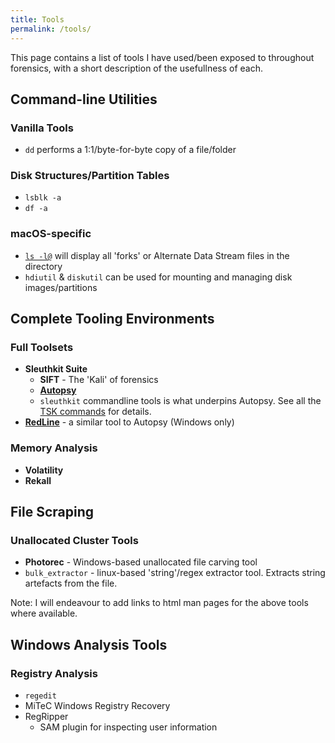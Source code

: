 ```yaml
---
title: Tools
permalink: /tools/
---
```

This page contains a list of tools I have used/been exposed to throughout forensics, with a short description of the usefullness of each.

## Command-line Utilities
### Vanilla Tools
* `dd` performs a 1:1/byte-for-byte copy of a file/folder

### Disk Structures/Partition Tables
* `lsblk -a`
* `df -a`

### macOS-specific
* [`ls -l@`](<https://ss64.com/osx/ls.html>) will display all 'forks' or Alternate Data Stream files in the directory
* `hdiutil` & `diskutil` can be used for mounting and managing disk images/partitions

## Complete Tooling Environments
### Full Toolsets
* **Sleuthkit Suite**
	* **SIFT** - The 'Kali' of forensics
	* **[Autopsy](<https://www.sleuthkit.org/autopsy/>)**
	* `sleuthkit` commandline tools is what underpins Autopsy. See all the [TSK commands](<https://wiki.sleuthkit.org/index.php?title=TSK_Tool_Overview>) for details. 
* **[RedLine](<https://www.fireeye.com/services/freeware/redline.html>)** - a similar tool to Autopsy (Windows only)

### Memory Analysis
* **Volatility**
* **Rekall**

## File Scraping
### Unallocated Cluster Tools
* **Photorec** - Windows-based unallocated file carving tool
* `bulk_extractor` - linux-based 'string'/regex extractor tool. Extracts string artefacts from the file. 

Note: I will endeavour to add links to html man pages for the above tools where available.

## Windows Analysis Tools
### Registry Analysis
* `regedit`
* MiTeC Windows Registry Recovery
* RegRipper
	* SAM plugin for inspecting user information
